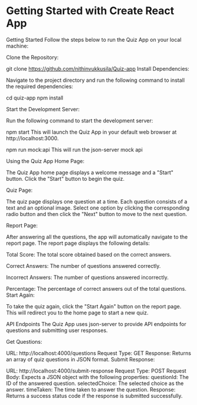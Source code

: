# Getting Started with Create React App

Getting Started
Follow the steps below to run the Quiz App on your local machine:

Clone the Repository:

git clone https://github.com/nithinvukkusila/Quiz-app
Install Dependencies:

Navigate to the project directory and run the following command to install the required dependencies:


cd quiz-app
npm install 


Start the Development Server:

Run the following command to start the development server:

npm start
This will launch the Quiz App in your default web browser at http://localhost:3000.

npm run mock:api 
This will run the json-server mock api 

Using the Quiz App
Home Page:

The Quiz App home page displays a welcome message and a "Start" button. Click the "Start" button to begin the quiz.

Quiz Page:

The quiz page displays one question at a time. Each question consists of a text and an optional image. Select one option by clicking the corresponding radio button and then click the "Next" button to move to the next question.


Report Page:

After answering all the questions, the app will automatically navigate to the report page. The report page displays the following details:

Total Score: The total score obtained based on the correct answers.

Correct Answers: The number of questions answered correctly.

Incorrect Answers: The number of questions answered incorrectly.

Percentage: The percentage of correct answers out of the total questions.
Start Again:

To take the quiz again, click the "Start Again" button on the report page. This will redirect you to the home page to start a new quiz.


API Endpoints
The Quiz App uses json-server to provide API endpoints for questions and submitting user responses.

Get Questions:

URL: http://localhost:4000/questions
Request Type: GET
Response: Returns an array of quiz questions in JSON format.
Submit Response:

URL: http://localhost:4000/submit-response
Request Type: POST
Request Body: Expects a JSON object with the following properties:
questionId: The ID of the answered question.
selectedChoice: The selected choice as the answer.
timeTaken: The time taken to answer the question.
Response: Returns a success status code if the response is submitted successfully.
